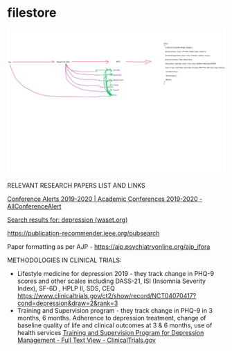 # filestore
<img src="WhiteBoard.png">

RELEVANT RESEARCH PAPERS LIST AND LINKS

[Conference Alerts 2019-2020 | Academic Conferences 2019-2020 - AllConferenceAlert](https://www.allconferencealert.com/searchresult.html)

[Search results for: depression (waset.org)](https://waset.org/search?q=depression)

https://publication-recommender.ieee.org/pubsearch

Paper formatting as per AJP - https://ajp.psychiatryonline.org/ajp_ifora



METHODOLOGIES IN CLINICAL TRIALS:

- Lifestyle medicine for depression 2019 - they track change in PHQ-9 scores and other scales including DASS-21, ISI (Insomnia Severity Index), SF-6D , HPLP II, SDS, CEQ https://www.clinicaltrials.gov/ct2/show/record/NCT04070417?cond=depression&draw=2&rank=3
- Training and Supervision program - they track change in PHQ-9 in 3 months, 6 months. Adherence to depression treatment, change of baseline quality of life and clinical outcomes at 3 & 6 months, use of health services [Training and Supervision Program for Depression Management - Full Text View - ClinicalTrials.gov](https://www.clinicaltrials.gov/ct2/show/NCT02232854?cond=depression&draw=2&rank=10)

